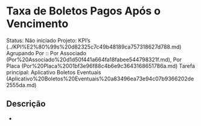 # Taxa de Boletos Pagos Após o Vencimento

Status: Não iniciado
Projeto: KPI’s (../KPI%E2%80%99s%20d82325c7c49b48189ca757318627d788.md)
Agrupando Por :: Por Associado (Por%20Associado%20d1d50f441a664fa18fabee544798321f.md), Por Placa (Por%20Placa%2001bf3e96f88c4b6e9c3643168651786a.md)
Tarefa principal: Aplicativo Boletos Eventuais (Aplicativo%20Boletos%20Eventuais%20a83496ea73e94c07b9366202de2555da.md)

## Descrição

-
